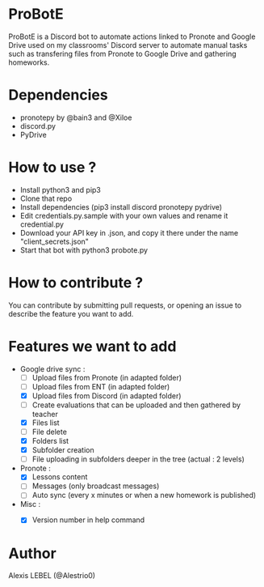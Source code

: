 # ProBotE
ProBotE is a Discord bot to automate actions linked to Pronote and Google Drive used on my classrooms' Discord server to automate manual tasks such as
transfering files from Pronote to Google Drive and gathering homeworks.

# Dependencies
- pronotepy by @bain3 and @Xiloe
- discord.py
- PyDrive

# How to use ?
- Install python3 and pip3
- Clone that repo
- Install dependencies (pip3 install discord pronotepy pydrive)
- Edit credentials.py.sample with your own values and rename it credential.py
- Download your API key in .json, and copy it there under the name "client_secrets.json"
- Start that bot with python3 probote.py

# How to contribute ?
You can contribute by submitting pull requests, or opening an issue to describe the feature you want to add.

# Features we want to add
- Google drive sync :
  - [ ] Upload files from Pronote (in adapted folder)
  - [ ] Upload files from ENT (in adapted folder)
  - [x] Upload files from Discord (in adapted folder)
  - [ ] Create evaluations that can be uploaded and then gathered by teacher
  - [x] Files list
  - [ ] File delete
  - [x] Folders list
  - [x] Subfolder creation
  - [ ] File uploading in subfolders deeper in the tree (actual : 2 levels)

- Pronote :
  - [x] Lessons content
  - [ ] Messages (only broadcast messages)
  - [ ] Auto sync (every x minutes or when a new homework is published)

- Misc :
  - [x] Version number in help command


# Author
Alexis LEBEL (@Alestrio0)

